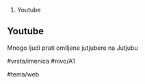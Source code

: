 1. Youtube

## Youtube

Mnogo ljudi prati omiljene jutjubere na Jutjubu


#vrsta/imenica
#nivo/A1

#tema/web